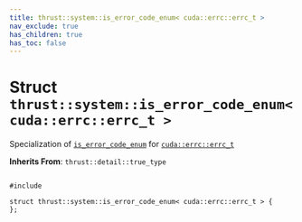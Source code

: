 ```yaml
---
title: thrust::system::is_error_code_enum< cuda::errc::errc_t >
nav_exclude: true
has_children: true
has_toc: false
---
```


# Struct `thrust::system::is_error_code_enum< cuda::errc::errc_t >`

Specialization of <code><a href="{{ site.baseurl }}/api/classes/structthrust_1_1system_1_1is__error__code__enum.html">is&#95;error&#95;code&#95;enum</a></code> for <code><a href="{{ site.baseurl }}/api/namespaces/namespacethrust_1_1system_1_1cuda_1_1errc.html#enum-errc-t">cuda::errc::errc&#95;t</a></code>

**Inherits From**:
`thrust::detail::true_type`

<code class="doxybook">
<span>#include <thrust/system/cuda/error.h></span><br>
<span>struct thrust::system::is&#95;error&#95;code&#95;enum&lt; cuda::errc::errc&#95;t &gt; {</span>
<span>};</span>
</code>

